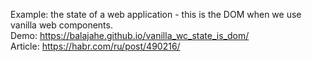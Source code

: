 Example: the state of a web application - this is the DOM when we use vanilla web components.
<br>
Demo: https://balajahe.github.io/vanilla_wc_state_is_dom/
<br>
Article: https://habr.com/ru/post/490216/
